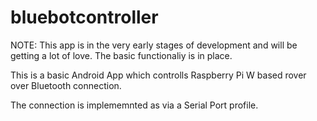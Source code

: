 # bluebotcontroller

NOTE:
This app is in the very early stages of development and will be getting a lot of love.
The basic functionaliy is in place.

This is a basic Android App which controlls Raspberry Pi W based rover over Bluetooth connection.

The connection is implememnted as via a Serial Port profile.
